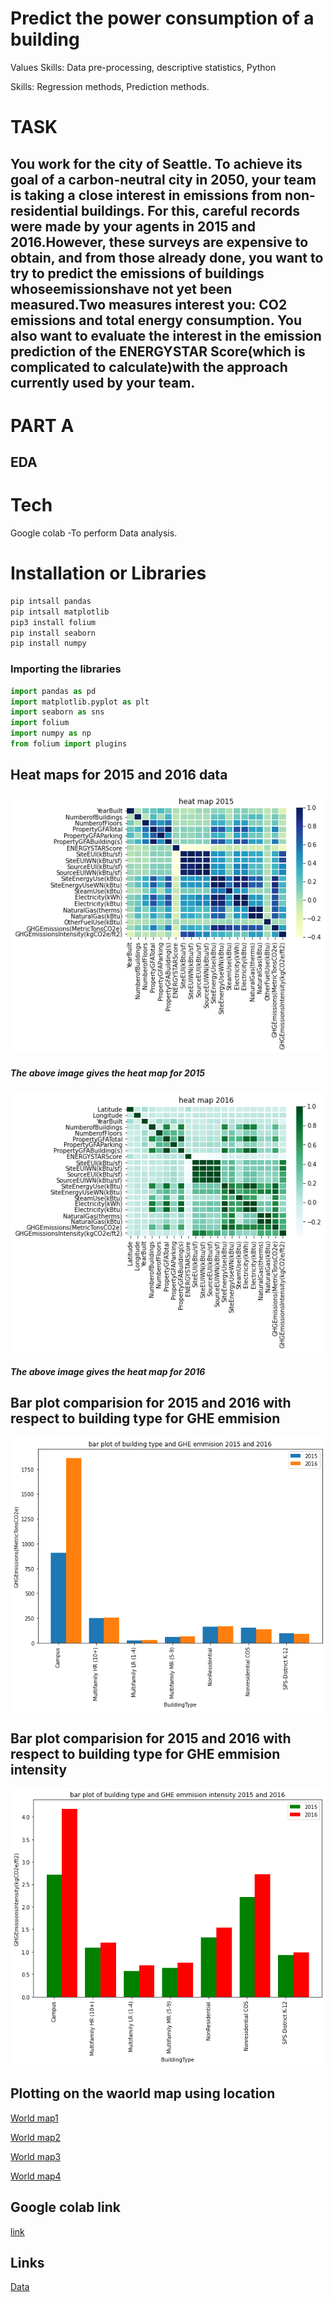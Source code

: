 # Predict the power consumption of a building
Values Skills: Data pre-processing, descriptive statistics, Python

Skills: Regression methods, Prediction methods.


# TASK

## You work for the city of Seattle. To achieve its goal of a carbon-neutral city in 2050, your team is taking a close interest in emissions from non-residential buildings. For this, careful records were made by your agents in 2015 and 2016.However, these surveys are expensive to obtain, and from those already done, you want to try to predict the emissions of buildings whoseemissionshave not yet been measured.Two measures interest you: CO2 emissions and total energy consumption. You also want to evaluate the interest in the emission prediction of the ENERGYSTAR Score(which is complicated to calculate)with the approach currently used by your team.
# PART A
## EDA
# Tech 
 Google colab -To perform Data analysis.
 # Installation or  Libraries
```bash
pip intsall pandas 
pip intsall matplotlib
pip3 install folium
pip install seaborn
pip install numpy
 ```
### Importing the libraries 
 ```python
 import pandas as pd
 import matplotlib.pyplot as plt
 import seaborn as sns
 import folium 
 import numpy as np
from folium import plugins
 ```
## Heat maps for 2015 and 2016 data
![heat map](./image/heat2015.png)

##### The above image gives the heat map for 2015 
![heat map](./image/heat2016.png)

##### The above image gives the heat map for 2016

## Bar plot comparision for 2015 and 2016 with respect to building type for GHE emmision
![bar plot](./image/bar2015.png)

## Bar plot comparision for 2015 and 2016 with respect to building type for GHE emmision intensity
![bar plot](./image/bar2016.png)

## Plotting on the waorld map using location 
[World map1](https://rawgit.com/tejas-python/Seattle-data-analysis/master/2015map.html)

[World map2](https://rawgit.com/tejas-python/Seattle-data-analysis/master/2015heatmap.html)

[World map3](https://rawgit.com/tejas-python/Seattle-data-analysis/master/2016map.html)

[World map4](https://rawgit.com/tejas-python/Seattle-data-analysis/master/2016heatmap.html)

## Google colab link 
[link]()
## Links
[Data](https://www.kaggle.com/city-of-seattle/sea-building-energy-benchmarking#2015-building-energy-benchmarking.csv)